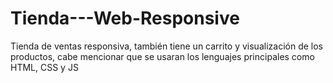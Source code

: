 # Tienda---Web-Responsive
Tienda de ventas responsiva, también tiene un carrito y visualización de los productos, cabe mencionar que se usaran los lenguajes principales como HTML, CSS y JS 
